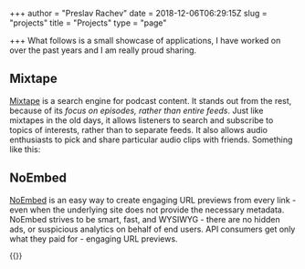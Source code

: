 +++
author = "Preslav Rachev"
date = 2018-12-06T06:29:15Z
slug = "projects"
title = "Projects"
type = "page"

+++
What follows is a small showcase of applications, I have worked on over the past years and I am really proud sharing.

## Mixtape

[Mixtape](https://mixtape.preslav.me/) is a search engine for podcast content. It stands out from the rest, because of its _focus on episodes, rather than entire feeds_. Just like mixtapes in the old days, it allows listeners to search and subscribe to topics of interests, rather than to separate feeds. It also allows audio enthusiasts to pick and share particular audio clips with friends. Something like this:

## NoEmbed

[NoEmbed](https://noembed.preslav.me/) is an easy way to create engaging URL previews from every link - even when the underlying site does not provide the necessary metadata. NoEmbed strives to be smart, fast, and WYSIWYG - there are no hidden ads, or suspicious analytics on behalf of end users. API consumers get only what they paid for - engaging URL previews.

<div style="font-size: 0.8rem">
{{<oembed "https://noembed.preslav.me">}}
</div>